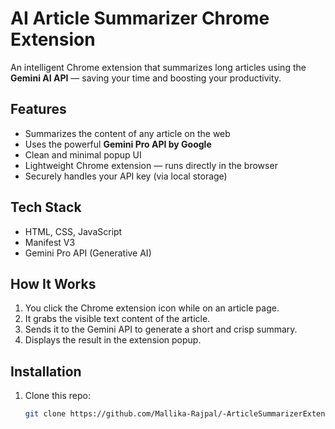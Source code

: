 #  AI Article Summarizer Chrome Extension

An intelligent Chrome extension that summarizes long articles using the **Gemini AI API** — saving your time and boosting your productivity.

##  Features

-  Summarizes the content of any article on the web
-  Uses the powerful **Gemini Pro API by Google**
-  Clean and minimal popup UI
-  Lightweight Chrome extension — runs directly in the browser
-  Securely handles your API key (via local storage)

##  Tech Stack

- HTML, CSS, JavaScript
- Manifest V3
- Gemini Pro API (Generative AI)

##  How It Works

1. You click the Chrome extension icon while on an article page.
2. It grabs the visible text content of the article.
3. Sends it to the Gemini API to generate a short and crisp summary.
4. Displays the result in the extension popup.

##  Installation

1. Clone this repo:
   ```bash
   git clone https://github.com/Mallika-Rajpal/-ArticleSummarizerExtension.git
